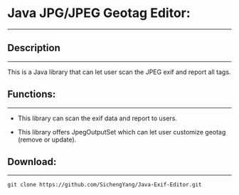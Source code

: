 # Java JPG/JPEG Geotag Editor:
***

## Description
***
This is a Java library that can let user scan the JPEG exif and report all tags.

## Functions:
***
- This library can scan the exif data and report to users.

- This library offers JpegOutputSet which can let user customize geotag (remove or update).

## Download:
***
```
git clone https://github.com/SichengYang/Java-Exif-Editor.git
```
